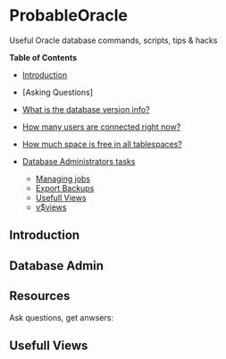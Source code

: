 # ProbableOracle
Useful Oracle database commands, scripts, tips &amp; hacks

**Table of Contents**

  - [Introduction](#introduction)
  - [Asking Questions]
   - [What is the database version info?](#unn-dd)
   - [How many users are connected right now?](#tst-tdd)
   - [How much space is free in all tablespaces?](#free-space)

- [Database Administrators tasks](#database-administrators-tasks)
  - [Managing jobs](#jobs)
  - [Export Backups](#backups)
  - [Usefull Views](#usefull-views)
   - [v$views](#vvvv)

## Introduction
## Database Admin
## 
## Resources 

Ask questions, get anwsers: 


## Usefull Views

